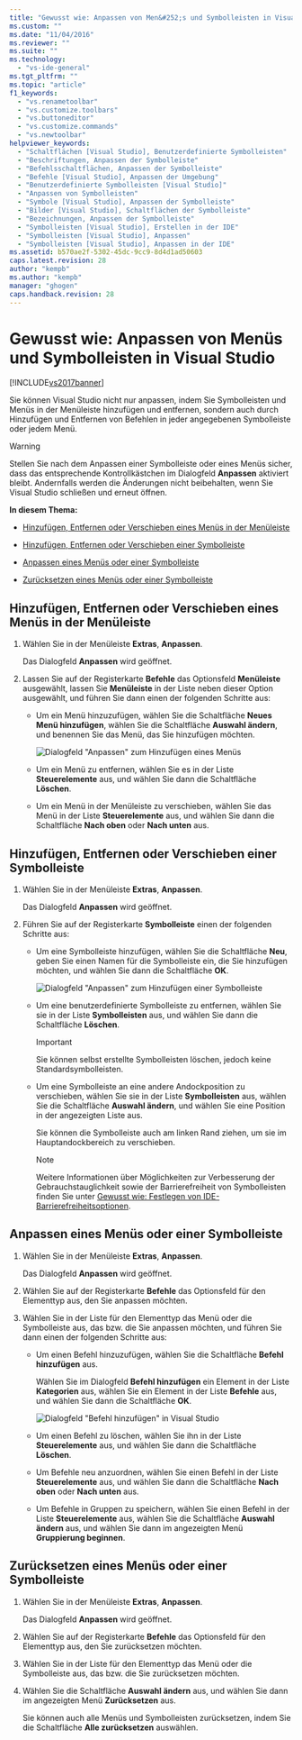 ```yaml
---
title: "Gewusst wie: Anpassen von Men&#252;s und Symbolleisten in Visual Studio | Microsoft Docs"
ms.custom: ""
ms.date: "11/04/2016"
ms.reviewer: ""
ms.suite: ""
ms.technology: 
  - "vs-ide-general"
ms.tgt_pltfrm: ""
ms.topic: "article"
f1_keywords: 
  - "vs.renametoolbar"
  - "vs.customize.toolbars"
  - "vs.buttoneditor"
  - "vs.customize.commands"
  - "vs.newtoolbar"
helpviewer_keywords: 
  - "Schaltflächen [Visual Studio], Benutzerdefinierte Symbolleisten"
  - "Beschriftungen, Anpassen der Symbolleiste"
  - "Befehlsschaltflächen, Anpassen der Symbolleiste"
  - "Befehle [Visual Studio], Anpassen der Umgebung"
  - "Benutzerdefinierte Symbolleisten [Visual Studio]"
  - "Anpassen von Symbolleisten"
  - "Symbole [Visual Studio], Anpassen der Symbolleiste"
  - "Bilder [Visual Studio], Schaltflächen der Symbolleiste"
  - "Bezeichnungen, Anpassen der Symbolleiste"
  - "Symbolleisten [Visual Studio], Erstellen in der IDE"
  - "Symbolleisten [Visual Studio], Anpassen"
  - "Symbolleisten [Visual Studio], Anpassen in der IDE"
ms.assetid: b570ae2f-5302-45dc-9cc9-8d4d1ad50603
caps.latest.revision: 28
author: "kempb"
ms.author: "kempb"
manager: "ghogen"
caps.handback.revision: 28
---
```

# Gewusst wie: Anpassen von Men&#252;s und Symbolleisten in Visual Studio
[!INCLUDE[vs2017banner](../code-quality/includes/vs2017banner.md)]

Sie können Visual Studio nicht nur anpassen, indem Sie Symbolleisten und Menüs in der Menüleiste hinzufügen und entfernen, sondern auch durch Hinzufügen und Entfernen von Befehlen in jeder angegebenen Symbolleiste oder jedem Menü.  
  
> [!WARNING]
>  Stellen Sie nach dem Anpassen einer Symbolleiste oder eines Menüs sicher, dass das entsprechende Kontrollkästchen im Dialogfeld **Anpassen** aktiviert bleibt.  Andernfalls werden die Änderungen nicht beibehalten, wenn Sie Visual Studio schließen und erneut öffnen.  
  
 **In diesem Thema:**  
  
-   [Hinzufügen, Entfernen oder Verschieben eines Menüs in der Menüleiste](../ide/how-to-customize-menus-and-toolbars-in-visual-studio.md#bkmk_addmenu)  
  
-   [Hinzufügen, Entfernen oder Verschieben einer Symbolleiste](../ide/how-to-customize-menus-and-toolbars-in-visual-studio.md#bkmk_addtoolbar)  
  
-   [Anpassen eines Menüs oder einer Symbolleiste](../ide/how-to-customize-menus-and-toolbars-in-visual-studio.md#bkmk_customize)  
  
-   [Zurücksetzen eines Menüs oder einer Symbolleiste](../ide/how-to-customize-menus-and-toolbars-in-visual-studio.md#bkmk_reset)  
  
##  <a name="bkmk_addmenu"></a> Hinzufügen, Entfernen oder Verschieben eines Menüs in der Menüleiste  
  
1.  Wählen Sie in der Menüleiste **Extras**, **Anpassen**.  
  
     Das Dialogfeld **Anpassen** wird geöffnet.  
  
2.  Lassen Sie auf der Registerkarte **Befehle** das Optionsfeld **Menüleiste** ausgewählt, lassen Sie **Menüleiste** in der Liste neben dieser Option ausgewählt, und führen Sie dann einen der folgenden Schritte aus:  
  
    -   Um ein Menü hinzuzufügen, wählen Sie die Schaltfläche **Neues Menü hinzufügen**, wählen Sie die Schaltfläche **Auswahl ändern**, und benennen Sie das Menü, das Sie hinzufügen möchten.  
  
         ![Dialogfeld "Anpassen" zum Hinzufügen eines Menüs](../ide/media/addmenu.png "AddMenu")  
  
    -   Um ein Menü zu entfernen, wählen Sie es in der Liste **Steuerelemente** aus, und wählen Sie dann die Schaltfläche **Löschen**.  
  
    -   Um ein Menü in der Menüleiste zu verschieben, wählen Sie das Menü in der Liste **Steuerelemente** aus, und wählen Sie dann die Schaltfläche **Nach oben** oder **Nach unten** aus.  
  
##  <a name="bkmk_addtoolbar"></a> Hinzufügen, Entfernen oder Verschieben einer Symbolleiste  
  
1.  Wählen Sie in der Menüleiste **Extras**, **Anpassen**.  
  
     Das Dialogfeld **Anpassen** wird geöffnet.  
  
2.  Führen Sie auf der Registerkarte **Symbolleiste** einen der folgenden Schritte aus:  
  
    -   Um eine Symbolleiste hinzufügen, wählen Sie die Schaltfläche **Neu**, geben Sie einen Namen für die Symbolleiste ein, die Sie hinzufügen möchten, und wählen Sie dann die Schaltfläche **OK**.  
  
         ![Dialogfeld "Anpassen" zum Hinzufügen einer Symbolleiste](../ide/media/addtoolbar.png "AddToolbar")  
  
    -   Um eine benutzerdefinierte Symbolleiste zu entfernen, wählen Sie sie in der Liste **Symbolleisten** aus, und wählen Sie dann die Schaltfläche **Löschen**.  
  
        > [!IMPORTANT]
        >  Sie können selbst erstellte Symbolleisten löschen, jedoch keine Standardsymbolleisten.  
  
    -   Um eine Symbolleiste an eine andere Andockposition zu verschieben, wählen Sie sie in der Liste **Symbolleisten** aus, wählen Sie die Schaltfläche **Auswahl ändern**, und wählen Sie eine Position in der angezeigten Liste aus.  
  
         Sie können die Symbolleiste auch am linken Rand ziehen, um sie im Hauptandockbereich zu verschieben.  
  
        > [!NOTE]
        >  Weitere Informationen über Möglichkeiten zur Verbesserung der Gebrauchstauglichkeit sowie der Barrierefreiheit von Symbolleisten finden Sie unter [Gewusst wie: Festlegen von IDE\-Barrierefreiheitsoptionen](../ide/reference/how-to-set-ide-accessibility-options.md).  
  
##  <a name="bkmk_customize"></a> Anpassen eines Menüs oder einer Symbolleiste  
  
1.  Wählen Sie in der Menüleiste **Extras**, **Anpassen**.  
  
     Das Dialogfeld **Anpassen** wird geöffnet.  
  
2.  Wählen Sie auf der Registerkarte **Befehle** das Optionsfeld für den Elementtyp aus, den Sie anpassen möchten.  
  
3.  Wählen Sie in der Liste für den Elementtyp das Menü oder die Symbolleiste aus, das bzw. die Sie anpassen möchten, und führen Sie dann einen der folgenden Schritte aus:  
  
    -   Um einen Befehl hinzuzufügen, wählen Sie die Schaltfläche **Befehl hinzufügen** aus.  
  
         Wählen Sie im Dialogfeld **Befehl hinzufügen** ein Element in der Liste **Kategorien** aus, wählen Sie ein Element in der Liste **Befehle** aus, und wählen Sie dann die Schaltfläche **OK**.  
  
         ![Dialogfeld "Befehl hinzufügen" in Visual Studio](../ide/media/addcommand.png "AddCommand")  
  
    -   Um einen Befehl zu löschen, wählen Sie ihn in der Liste **Steuerelemente** aus, und wählen Sie dann die Schaltfläche **Löschen**.  
  
    -   Um Befehle neu anzuordnen, wählen Sie einen Befehl in der Liste **Steuerelemente** aus, und wählen Sie dann die Schaltfläche **Nach oben** oder **Nach unten** aus.  
  
    -   Um Befehle in Gruppen zu speichern, wählen Sie einen Befehl in der Liste **Steuerelemente** aus, wählen Sie die Schaltfläche **Auswahl ändern** aus, und wählen Sie dann im angezeigten Menü **Gruppierung beginnen**.  
  
##  <a name="bkmk_reset"></a> Zurücksetzen eines Menüs oder einer Symbolleiste  
  
1.  Wählen Sie in der Menüleiste **Extras**, **Anpassen**.  
  
     Das Dialogfeld **Anpassen** wird geöffnet.  
  
2.  Wählen Sie auf der Registerkarte **Befehle** das Optionsfeld für den Elementtyp aus, den Sie zurücksetzen möchten.  
  
3.  Wählen Sie in der Liste für den Elementtyp das Menü oder die Symbolleiste aus, das bzw. die Sie zurücksetzen möchten.  
  
4.  Wählen Sie die Schaltfläche **Auswahl ändern** aus, und wählen Sie dann im angezeigten Menü **Zurücksetzen** aus.  
  
     Sie können auch alle Menüs und Symbolleisten zurücksetzen, indem Sie die Schaltfläche **Alle zurücksetzen** auswählen.